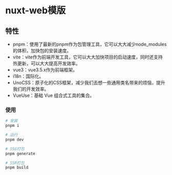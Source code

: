 
<h1>nuxt-web模版</h1>

## 特性
* pnpm：使用了最新的pnpm作为包管理工具，它可以大大减少node_modules的体积，加快包的安装速度。
* vite：vite作为前端开发工具，它可以大大加快项目的启动速度，同时还支持热更新，可以大大提高开发效率。
* vue3：vue3.5.x作为前端框架。
* i18n：国际化。
* UnoCSS：原子化的CSS框架，减少我们去想一些通用类名带来的烦恼，提升我们的开发效率。
* VueUse：基础 Vue 组合式工具的集合。

### 使用
```bash
# 安装
pnpm i 

# 运行
pnpm dev

# SSG打包
pnpm generate

# SSR打包
pnpm build
```
